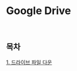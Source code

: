 # Google Drive

<br>

## 목차
<p>

[1. 드라이브 파일 다운](https://github.com/drmaemi/study/tree/main/tools/google-drive/1.%20드라이브%20파일%20다운)
</p>

<br><br>